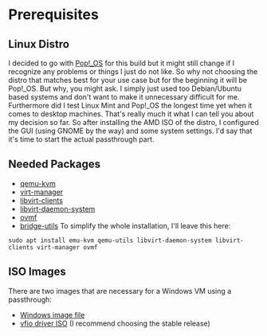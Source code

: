 # Prerequisites
## Linux Distro
I decided to go with [Pop!_OS](https://pop.system76.com/) for this build but it might still change if I recognize any problems or things I just do not like. So why not choosing the distro that matches best for your use case but for the beginning it will be Pop!_OS. But why, you might ask. I simply just used too Debian/Ubuntu based systems and don't want to make it unnecessary difficult for me. Furthermore did I test Linux Mint and Pop!_OS the longest time yet when it comes to desktop machines. That's really much it what I can tell you about my decision so far. 
So after installing the AMD ISO of the distro, I configured the GUI (using GNOME by the way) and some system settings. I'd say that it's time to start the actual passthrough part.

## Needed Packages
- [qemu-kvm](https://launchpad.net/qemu-kvm)
- [virt-manager](https://virt-manager.org/)
- [libvirt-clients](https://packages.debian.org/sid/libvirt-clients)
- [libvirt-daemon-system](https://packages.debian.org/sid/libvirt-daemon-system)
- [ovmf](https://www.ovirt.org/develop/release-management/features/virt/ovmf.html)
- [bridge-utils](https://launchpad.net/bridge-utils)
To simplify the whole installation, I'll leave this here:
```
sudo apt install emu-kvm qemu-utils libvirt-daemon-system libvirt-clients virt-manager ovmf
```

## ISO Images
There are two images that are necessary for a Windows VM using a passthrough:
- [Windows image file](https://www.microsoft.com/en-gb/software-download/windows10ISO)
- [vfio driver ISO](https://docs.fedoraproject.org/en-US/quick-docs/creating-windows-virtual-machines-using-virtio-drivers/index.html) (I recommend choosing the stable release)
